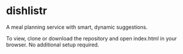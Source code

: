 # dishlistr
A meal planning service with smart, dynamic suggestions.

To view, clone or download the repository and open index.html in your browser. No additional setup required.
